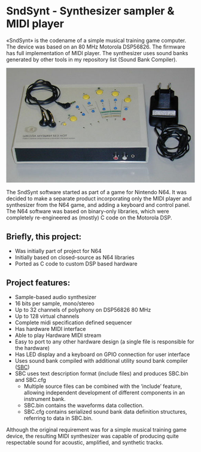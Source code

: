 # SndSynt - Synthesizer sampler & MIDI player

«SndSynt» is the codename of a simple musical training game computer. The device was based on an 80 MHz Motorola DSP56826. The firmware has full implementation of MIDI player. The synthesizer uses sound banks generated by other tools in my repository list (Sound Bank Compiler).

![SndSynt](doc/pictures/Synthesizer.jpg)

The SndSynt software started as part of a game for Nintendo N64. It was decided to make a separate product incorporating only the MIDI player and synthesizer from the N64 game, and adding a keyboard and control panel. The N64 software was based on binary-only libraries, which were completely re-engineered as (mostly) C code on the Motorola DSP.

## Briefly, this project:

- Was initially part of project for N64
- Initially based on closed-source as N64 libraries 
- Ported as C code to custom DSP based hardware 

## Project features:

- Sample-based audio synthesizer
- 16 bits per sample, mono/stereo
- Up to 32 channels of polyphony on DSP56826 80 MHz
- Up to 128 virtual channels
- Complete midi specification defined sequencer
- Has hardware MIDI interface
- Able to play Hardware MIDI stream 
- Easy to port to any other hardware design (a single file is responsible for the hardware)
- Has LED display and a keyboard on GPIO connection for user interface
- Uses sound bank compiled with additional utility sound bank compiler ([SBC](https://github.com/hww/Sound-Bank-Compiler))
- SBC uses text description format (include files) and produces SBC.bin and SBC.cfg
  - Multiple source files can be combined with the ‘include’ feature, allowing independent development of different components in an instrument bank.
  - SBC.bin contains the waveforms data collection.
  - SBC.cfg contains serialized sound bank data definition structures, referring to data in SBC.bin.

Although the original requirement was for a simple musical training game device, the resulting MIDI synthesizer was capable of producing quite respectable  sound for acoustic, amplified, and synthetic  tracks.

